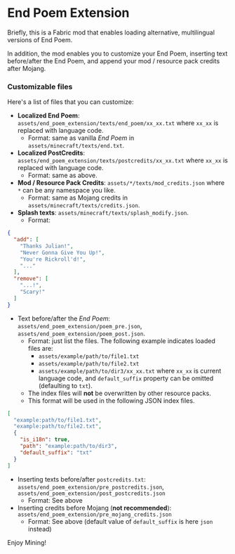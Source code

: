 # End Poem Extension

Briefly, this is a Fabric mod that enables loading alternative, multilingual
versions of End Poem.

In addition, the mod enables you to customize your End Poem, inserting text
before/after the End Poem, and append your mod / resource pack credits after
Mojang.

### Customizable files

Here's a list of files that you can customize:  
+ **Localized End Poem**: `assets/end_poem_extension/texts/end_poem/xx_xx.txt` where
`xx_xx` is replaced with language code.
  + Format: same as vanilla _End Poem_ in `assets/minecraft/texts/end.txt`.
+ **Localized PostCredits**: `assets/end_poem_extension/texts/postcredits/xx_xx.txt` where
`xx_xx` is replaced with language code.
  + Format: same as above.
+ **Mod / Resource Pack Credits**: `assets/*/texts/mod_credits.json` where `*`
can be any namespace you like.
  + Format: same as Mojang credits in `assets/minecraft/texts/credits.json`.
+ **Splash texts**: `assets/minecraft/texts/splash_modify.json`.
  + Format: 
```json
{
  "add": [
    "Thanks Julian!",
    "Never Gonna Give You Up!",
    "You're Rickroll'd!",
    "..."
  ],
  "remove": [
    "...!",
    "Scary!"
  ]
}
```
+ Text before/after the *End Poem*: `assets/end_poem_extension/poem_pre.json`,
`assets/end_poem_extension/poem_post.json`.
  + Format: just list the files. The following example indicates loaded files are:
    + `assets/example/path/to/file1.txt`
    + `assets/example/path/to/file2.txt`
    + `assets/example/path/to/dir3/xx_xx.txt` where `xx_xx` is current language code,
    and `default_suffix` property can be omitted (defaulting to `txt`).
  + The index files will __not__ be overwritten by other resource packs.
  + This format will be used in the following JSON index files.
```json
[
  "example:path/to/file1.txt",
  "example:path/to/file2.txt",
  {
    "is_i18n": true,
    "path": "example:path/to/dir3",
    "default_suffix": "txt"
  }
]
```
+ Inserting texts before/after `postcredits.txt`: `assets/end_poem_extension/pre_postcredits.json`,
`assets/end_poem_extension/post_postcredits.json`
  + Format: See above
+ Inserting credits before Mojang (**not recommended**): `assets/end_poem_extension/pre_mojang_credits.json`
  + Format: See above (default value of `default_suffix` is here `json` instead)

Enjoy Mining!